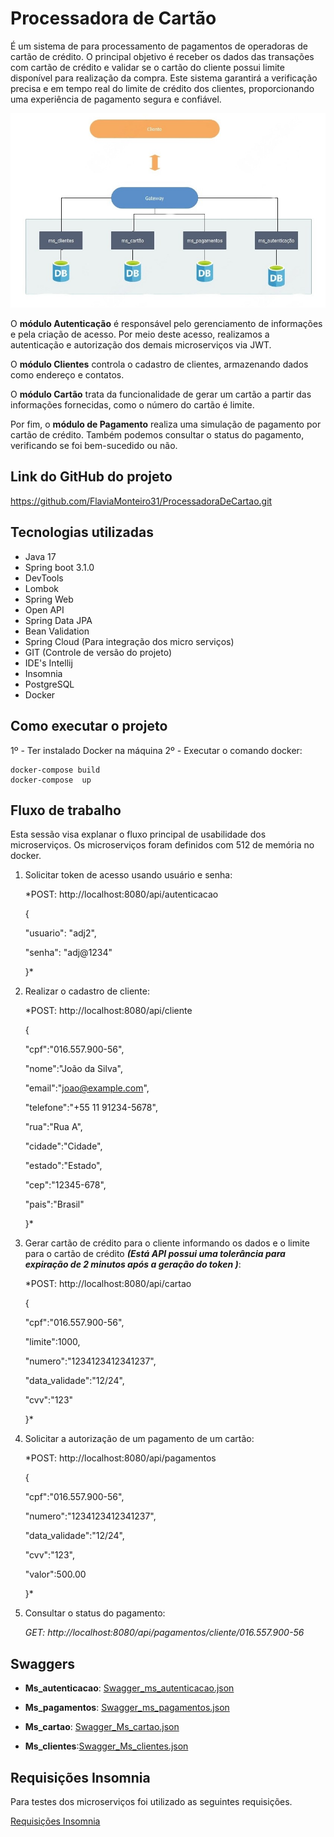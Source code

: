 # Processadora de Cartão

É um sistema de para processamento de pagamentos de operadoras de cartão de crédito. O principal objetivo é receber os dados das transações com cartão de crédito e validar se o cartão do cliente possui limite disponível para realização da compra. Este sistema garantirá a verificação precisa e em tempo real do limite de crédito dos clientes, proporcionando uma experiência de pagamento segura e confiável.

![Imagem Arquitetura](Image_Processadora.jpeg)

O **módulo Autenticação** é responsável pelo gerenciamento de informações e pela criação de acesso. Por meio deste acesso, realizamos a autenticação e autorização dos demais microserviços via JWT.

O **módulo Clientes** controla o cadastro de clientes, armazenando dados como endereço e contatos.

O **módulo Cartão** trata da funcionalidade de gerar um cartão a partir das informações fornecidas, como o número do cartão é limite.

Por fim, o **módulo de Pagamento** realiza uma simulação de pagamento por  cartão de crédito. Também podemos consultar o status do pagamento, verificando se foi bem-sucedido ou não.

## Link do GitHub do projeto

https://github.com/FlaviaMonteiro31/ProcessadoraDeCartao.git

## Tecnologias utilizadas

-   Java 17
-   Spring boot 3.1.0
-   DevTools 
-   Lombok
-   Spring Web 
-   Open API
-   Spring Data JPA
-   Bean Validation 
-   Spring Cloud (Para integração dos micro serviços)
-   GIT (Controle de versão do projeto)
-   IDE's Intellij
-   Insomnia
-   PostgreSQL
-   Docker

## Como executar o projeto

1º - Ter instalado Docker na máquina 
2º - Executar o comando docker:

	docker-compose build
	docker-compose  up

## Fluxo de trabalho

Esta sessão visa explanar o fluxo principal de usabilidade dos microserviços.
Os microserviços foram definidos com 512 de memória no docker. 

 1. Solicitar token de acesso usando usuário e senha:
     
	*POST: http://localhost:8080/api/autenticacao
    
	{
    
	 "usuario": "adj2",
    
	  "senha": "adj@1234"
    
	}*

 2. Realizar o cadastro de cliente:
    
	*POST: http://localhost:8080/api/cliente
    
	 {
	 
	"cpf":"016.557.900-56",
	    
	"nome":"João da Silva",
	    
	"email":"joao@example.com",
	    
	"telefone":"+55 11 91234-5678",
	    
	"rua":"Rua A",
	    
	"cidade":"Cidade",
	    
	"estado":"Estado",
	    
	"cep":"12345-678",
	    
	"pais":"Brasil"
	    
	}*
	
 3. Gerar cartão de crédito para o cliente informando os dados e o limite para o cartão de crédito *****(Está API possui uma tolerância para expiração de 2 minutos após a geração do token )*****:
    
	*POST: http://localhost:8080/api/cartao
    
	{
	    
	"cpf":"016.557.900-56",
	
	"limite":1000,
	
	"numero":"1234123412341237",
	
	"data_validade":"12/24",
	
	"cvv":"123"
	
	}*
	
 4. Solicitar a autorização de um pagamento de um cartão:
    
	*POST: http://localhost:8080/api/pagamentos

	{
	
	"cpf":"016.557.900-56",
	    
	"numero":"1234123412341237",
	    
	"data_validade":"12/24",
	    
	"cvv":"123",
	    
	"valor":500.00
	    
	}*
	
 5. Consultar o status do pagamento:
     
	  *GET: http://localhost:8080/api/pagamentos/cliente/016.557.900-56*


## Swaggers

 - **Ms_autenticacao**: [Swagger_ms_autenticacao.json](Swagger_Ms_autenticacao.json)
   
 - **Ms_pagamentos**: [Swagger_ms_pagamentos.json](Swagger_Ms_pagamentos.json)
   
 - **Ms_cartao**: [Swagger_Ms_cartao.json](Swagger_Ms_cartao.json)
   
 - **Ms_clientes**:[Swagger_Ms_clientes.json](Swagger_Ms_clientes.json)

## Requisições Insomnia

Para testes dos microserviços foi utilizado as seguintes requisições.

[Requisições Insomnia](Insomnia_FluxosCartao)

